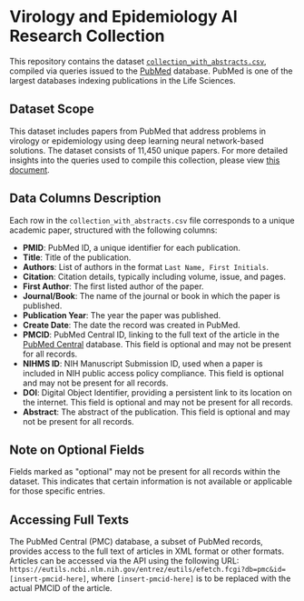 # Virology and Epidemiology AI Research Collection

This repository contains the dataset [`collection_with_abstracts.csv`](https://github.com/jd-coderepos/virology-ai-papers/blob/main/collection_with_abstracts.csv), compiled via queries issued to the [PubMed](https://pubmed.ncbi.nlm.nih.gov/) database. PubMed is one of the largest databases indexing publications in the Life Sciences.

## Dataset Scope

This dataset includes papers from PubMed that address problems in virology or epidemiology using deep learning neural network-based solutions. The dataset consists of 11,450 unique papers. For more detailed insights into the queries used to compile this collection, please view [this document](https://docs.google.com/document/d/1uMkXik3B3rNnKLbZc5AyqWruTGUKdpJcZFZZ4euM0Aw/edit?usp=sharing).

## Data Columns Description

Each row in the `collection_with_abstracts.csv` file corresponds to a unique academic paper, structured with the following columns:

- **PMID**: PubMed ID, a unique identifier for each publication.
- **Title**: Title of the publication.
- **Authors**: List of authors in the format `Last Name, First Initials`.
- **Citation**: Citation details, typically including volume, issue, and pages.
- **First Author**: The first listed author of the paper.
- **Journal/Book**: The name of the journal or book in which the paper is published.
- **Publication Year**: The year the paper was published.
- **Create Date**: The date the record was created in PubMed.
- **PMCID**: PubMed Central ID, linking to the full text of the article in the [PubMed Central](https://pmc.ncbi.nlm.nih.gov/) database. This field is optional and may not be present for all records.
- **NIHMS ID**: NIH Manuscript Submission ID, used when a paper is included in NIH public access policy compliance. This field is optional and may not be present for all records.
- **DOI**: Digital Object Identifier, providing a persistent link to its location on the internet. This field is optional and may not be present for all records.
- **Abstract**: The abstract of the publication. This field is optional and may not be present for all records.

## Note on Optional Fields

Fields marked as "optional" may not be present for all records within the dataset. This indicates that certain information is not available or applicable for those specific entries.

## Accessing Full Texts

The PubMed Central (PMC) database, a subset of PubMed records, provides access to the full text of articles in XML format or other formats. Articles can be accessed via the API using the following URL: `https://eutils.ncbi.nlm.nih.gov/entrez/eutils/efetch.fcgi?db=pmc&id=[insert-pmcid-here]`, where `[insert-pmcid-here]` is to be replaced with the actual PMCID of the article.
